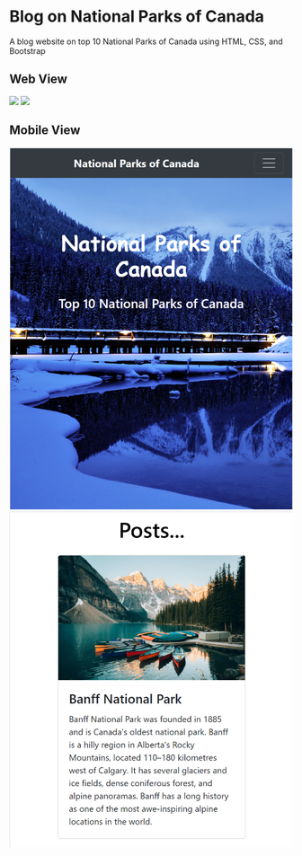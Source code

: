 # Blog on National Parks of Canada

A blog website on top 10 National Parks of Canada using HTML, CSS, and Bootstrap

## Web View
<img src="UI/1.PNG">    <img src="UI/2.PNG">

## Mobile View
<img src="UI/3.PNG">    <img src="UI/4.PNG">
